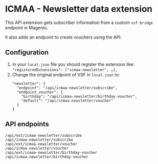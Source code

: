 # ICMAA - Newsletter data extension

This API extension gets subscriber information from a custom `vsf-bridge` endpoint in Magento.

It also adds an endpoint to create vouchers using the API.

## Configuration

1. In your `local.json` file you should register the extension like:
   `"registeredExtensions": ["icmaa-newsletter", …],`
2. Change the original endpoint of VSF in `local.json` to:
   ```
   "newsletter": {
     "endpoint": "/api/icmaa-newsletter/subscribe",
     "endpoint_voucher": {
       "birthday": "/api/icmaa-newsletter/birthday-voucher",
       "default": "/api/icmaa-newsletter/voucher"
     }
   }
   ```

## API endpoints
```
/api/ext/icmaa-newsletter/subscribe
/api/icmaa-newsletter/subscribe
/api/ext/icmaa-newsletter/voucher
/api/icmaa-newsletter/voucher
/api/ext/icmaa-newsletter/birthday-voucher
/api/icmaa-newsletter/birthday-voucher
```
